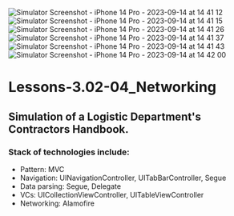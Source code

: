 ![Simulator Screenshot - iPhone 14 Pro - 2023-09-14 at 14 41 12](https://github.com/yur4kur/Lessons-3.02-04_Networking/assets/105720427/b5fc9788-4b24-4d02-af53-ee9410b4fc75)
![Simulator Screenshot - iPhone 14 Pro - 2023-09-14 at 14 41 15](https://github.com/yur4kur/Lessons-3.02-04_Networking/assets/105720427/8f68e5ae-7975-48a0-baff-968a3623a1b6)
![Simulator Screenshot - iPhone 14 Pro - 2023-09-14 at 14 41 26](https://github.com/yur4kur/Lessons-3.02-04_Networking/assets/105720427/cca830ae-9e0e-4516-aed1-ee1ed129e051)
![Simulator Screenshot - iPhone 14 Pro - 2023-09-14 at 14 41 37](https://github.com/yur4kur/Lessons-3.02-04_Networking/assets/105720427/949f47e0-b2fb-4032-b098-41497155d97d)
![Simulator Screenshot - iPhone 14 Pro - 2023-09-14 at 14 41 43](https://github.com/yur4kur/Lessons-3.02-04_Networking/assets/105720427/d4c38ac3-34d3-437c-94b5-7d90430c90d3)
![Simulator Screenshot - iPhone 14 Pro - 2023-09-14 at 14 42 00](https://github.com/yur4kur/Lessons-3.02-04_Networking/assets/105720427/d36ecce6-bccf-44f9-9601-9705bb6de014)

# Lessons-3.02-04_Networking
## Simulation of a Logistic Department's Contractors Handbook.

### Stack of technologies include:
- Pattern: MVC
- Navigation: UINavigationController, UITabBarController, Segue
- Data parsing: Segue, Delegate
- VCs: UICollectionViewController, UITableViewController
- Networking: Alamofire

